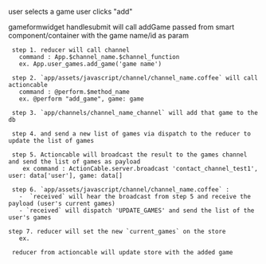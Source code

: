 user selects a game
user clicks "add"

   gameformwidget handlesubmit will call addGame passed from smart component/container
   with the game name/id as param

     step 1. reducer will call channel
       command : App.$channel_name.$channel_function
       ex. App.user_games.add_game('game name')

     step 2. `app/assets/javascript/channel/channel_name.coffee` will call actioncable
       command : @perform.$method_name
       ex. @perform "add_game", game: game

     step 3. `app/channels/channel_name_channel` will add that game to the db

     step 4. and send a new list of games via dispatch to the reducer to update the list of games

     step 5. Actioncable will broadcast the result to the games channel and send the list of games as payload
        ex command : ActionCable.server.broadcast 'contact_channel_test1', user: data['user'], game: data[]

     step 6. `app/assets/javascript/channel/channel_name.coffee` :
       -  `received` will hear the broadcast from step 5 and receive the payload (user's current games)
       - `received` will dispatch 'UPDATE_GAMES' and send the list of the user's games

    step 7. reducer will set the new `current_games` on the store
       ex.

     reducer from actioncable will update store with the added game



